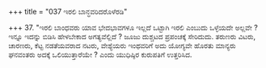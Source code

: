 +++
title = "037 ಇರಲಿ ಬಾನ್ಧವರಿದರೊಳೆರಡಿ"

+++
37. "ಇರಲಿ ಬಾಂಧವರು ಯಾವ ಭೇದಭಾವಗಳೂ ಇಲ್ಲದೆ ಒಟ್ಟಾಗಿ ಇರಲಿ ಎಂಬುದು ಒಳ್ಳೆಯದೇ ಅಲ್ಲವೇ ? ಇನ್ನೂ ಇದನ್ನು ಬಿಡಿಸಿ ಹೇಳಬೇಕಾದ ಅಗತ್ಯವೆಲ್ಲಿದೆ ? ಜೂಜು ದುಶ್ಚಟದ ಪ್ರಪಂಚಕ್ಕೆ ಸೇರಿದುದು. ತರುಣರು ವಿಟರು, ಚಾರಣರು, ಕೆಟ್ಟ ನಡತೆಯವರಾದ ನಟರು, ವೇಶ್ಯೆಯರು ಇಂಥವರಿಗೆ ಅದು ಯೋಗ್ಯವೇ ಹೊರತು ಮಾನ್ಯರು ಘನವಂತರು ಅದಕ್ಕೆ ಒಲಿಯುತ್ತಾರೆಯೇ ? ಎಂದು ಯುಧಿಷ್ಠಿರ ಕುರುಪತಿಗೆ ಉತ್ತರಿಸಿದ.